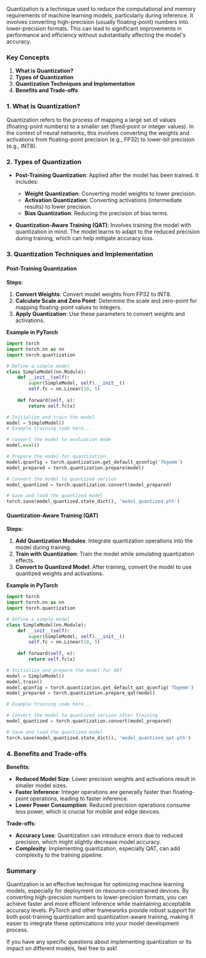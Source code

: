 Quantization is a technique used to reduce the computational and memory requirements of machine learning models, particularly during inference. It involves converting high-precision (usually floating-point) numbers into lower-precision formats. This can lead to significant improvements in performance and efficiency without substantially affecting the model's accuracy.

### Key Concepts

1. **What is Quantization?**
2. **Types of Quantization**
3. **Quantization Techniques and Implementation**
4. **Benefits and Trade-offs**

### 1. What is Quantization?

Quantization refers to the process of mapping a large set of values (floating-point numbers) to a smaller set (fixed-point or integer values). In the context of neural networks, this involves converting the weights and activations from floating-point precision (e.g., FP32) to lower-bit precision (e.g., INT8).

### 2. Types of Quantization

- **Post-Training Quantization**: Applied after the model has been trained. It includes:
  - **Weight Quantization**: Converting model weights to lower precision.
  - **Activation Quantization**: Converting activations (intermediate results) to lower precision.
  - **Bias Quantization**: Reducing the precision of bias terms.

- **Quantization-Aware Training (QAT)**: Involves training the model with quantization in mind. The model learns to adapt to the reduced precision during training, which can help mitigate accuracy loss.

### 3. Quantization Techniques and Implementation

#### Post-Training Quantization

**Steps**:
1. **Convert Weights**: Convert model weights from FP32 to INT8.
2. **Calculate Scale and Zero Point**: Determine the scale and zero-point for mapping floating-point values to integers.
3. **Apply Quantization**: Use these parameters to convert weights and activations.

**Example in PyTorch**

```python
import torch
import torch.nn as nn
import torch.quantization

# Define a simple model
class SimpleModel(nn.Module):
    def __init__(self):
        super(SimpleModel, self).__init__()
        self.fc = nn.Linear(10, 5)
    
    def forward(self, x):
        return self.fc(x)

# Initialize and train the model
model = SimpleModel()
# Example training code here...

# Convert the model to evaluation mode
model.eval()

# Prepare the model for quantization
model.qconfig = torch.quantization.get_default_qconfig('fbgemm')
model_prepared = torch.quantization.prepare(model)

# Convert the model to quantized version
model_quantized = torch.quantization.convert(model_prepared)

# Save and load the quantized model
torch.save(model_quantized.state_dict(), 'model_quantized.pth')
```

#### Quantization-Aware Training (QAT)

**Steps**:
1. **Add Quantization Modules**: Integrate quantization operations into the model during training.
2. **Train with Quantization**: Train the model while simulating quantization effects.
3. **Convert to Quantized Model**: After training, convert the model to use quantized weights and activations.

**Example in PyTorch**

```python
import torch
import torch.nn as nn
import torch.quantization

# Define a simple model
class SimpleModel(nn.Module):
    def __init__(self):
        super(SimpleModel, self).__init__()
        self.fc = nn.Linear(10, 5)
    
    def forward(self, x):
        return self.fc(x)

# Initialize and prepare the model for QAT
model = SimpleModel()
model.train()
model.qconfig = torch.quantization.get_default_qat_qconfig('fbgemm')
model_prepared = torch.quantization.prepare_qat(model)

# Example training code here...

# Convert the model to quantized version after training
model_quantized = torch.quantization.convert(model_prepared)

# Save and load the quantized model
torch.save(model_quantized.state_dict(), 'model_quantized_qat.pth')
```

### 4. Benefits and Trade-offs

**Benefits**:
- **Reduced Model Size**: Lower precision weights and activations result in smaller model sizes.
- **Faster Inference**: Integer operations are generally faster than floating-point operations, leading to faster inference.
- **Lower Power Consumption**: Reduced precision operations consume less power, which is crucial for mobile and edge devices.

**Trade-offs**:
- **Accuracy Loss**: Quantization can introduce errors due to reduced precision, which might slightly decrease model accuracy.
- **Complexity**: Implementing quantization, especially QAT, can add complexity to the training pipeline.

### Summary

Quantization is an effective technique for optimizing machine learning models, especially for deployment on resource-constrained devices. By converting high-precision numbers to lower-precision formats, you can achieve faster and more efficient inference while maintaining acceptable accuracy levels. PyTorch and other frameworks provide robust support for both post-training quantization and quantization-aware training, making it easier to integrate these optimizations into your model development process.

If you have any specific questions about implementing quantization or its impact on different models, feel free to ask!